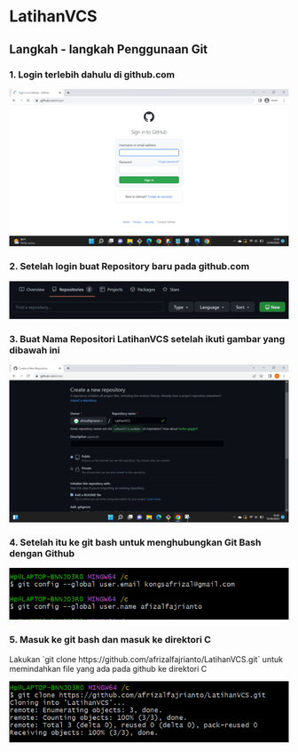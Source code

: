 # LatihanVCS
## Langkah - langkah Penggunaan Git
### 1. Login terlebih dahulu di github.com
![Gambar 1](screenshot/logingithubweb.png)
### 2. Setelah login buat Repository baru pada github.com
![Gambar 2](screenshot/buatrepositoribaru.png)
### 3. Buat Nama Repositori LatihanVCS setelah ikuti gambar yang dibawah ini
![Gambar 3](screenshot/setingrepositori.png)
### 4. Setelah itu ke git bash untuk menghubungkan Git Bash dengan Github
![Gambar 4](screenshot/logingithub2.png)
### 5. Masuk ke git bash dan masuk ke direktori C
<p>Lakukan `git clone https://github.com/afrizalfajrianto/LatihanVCS.git` untuk memindahkan file yang ada pada github ke direktori C
<p>

![Gambar 5](screenshot/gitclone2.png)
